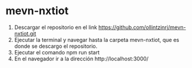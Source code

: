 # mevn-nxtiot
1. Descargar el repositorio en el link https://github.com/ollintzinrj/mevn-nxtiot.git
2. Ejecutar la terminal y navegar hasta la carpeta mevn-nxtiot, que es donde se descargo el repositorio.
3. Ejecutar el comando npm run start
4. En el navegador ir a la dirección http://localhost:3000/
